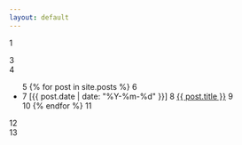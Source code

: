 ```yaml
---
layout: default
---
```

 1 <div>
 3    <section>
 4       <ul>
 5          {% for post in site.posts %}
 6          <li>
 7             [<time datetime="{{ post.date | date_to_xmlschema }}"></time>{{ post.date | date: "%Y-%m-%d" }}]
 8             <a href="{{ post.url | prepend: site.baseurl | prepend: site.url }}">{{ post.title }}</a>
 9          </li>
10          {% endfor %}
11       </ul>
12    </section>
13 </div>